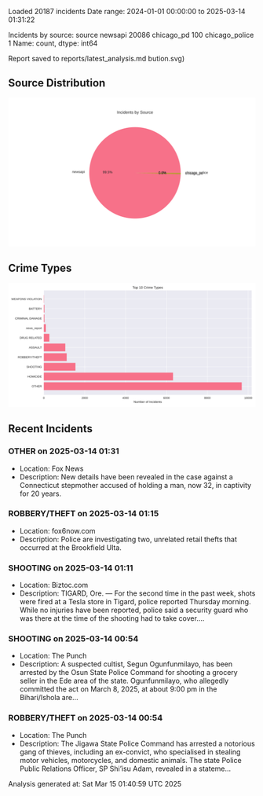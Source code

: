 
Loaded 20187 incidents
Date range: 2024-01-01 00:00:00 to 2025-03-14 01:31:22

Incidents by source:
source
newsapi           20086
chicago_pd          100
chicago_police        1
Name: count, dtype: int64

Report saved to reports/latest_analysis.md
bution.svg)

## Source Distribution
![Source Distribution](images/source_distribution.svg)

## Crime Types
![Crime Types](images/crime_types.svg)

## Recent Incidents

### OTHER on 2025-03-14 01:31
- Location: Fox News
- Description: New details have been revealed in the case against a Connecticut stepmother accused of holding a man, now 32, in captivity for 20 years.


### ROBBERY/THEFT on 2025-03-14 01:15
- Location: fox6now.com
- Description: Police are investigating two, unrelated retail thefts that occurred at the Brookfield Ulta.


### SHOOTING on 2025-03-14 01:11
- Location: Biztoc.com
- Description: TIGARD, Ore. — For the second time in the past week, shots were fired at a Tesla store in Tigard, police reported Thursday morning. While no injuries have been reported, police said a security guard who was there at the time of the shooting had to take cover.…


### SHOOTING on 2025-03-14 00:54
- Location: The Punch
- Description: A suspected cultist, Segun Ogunfunmilayo, has been arrested by the Osun State Police Command for shooting a grocery seller in the Ede area of the state. Ogunfunmilayo, who allegedly committed the act on March 8, 2025, at about 9:00 pm in the Bihari/Ishola are…


### ROBBERY/THEFT on 2025-03-14 00:54
- Location: The Punch
- Description: The Jigawa State Police Command has arrested a notorious gang of thieves, including an ex-convict, who specialised in stealing motor vehicles, motorcycles, and domestic animals. The state Police Public Relations Officer, SP Shi’isu Adam, revealed in a stateme…

Analysis generated at: Sat Mar 15 01:40:59 UTC 2025
